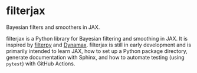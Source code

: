 # filterjax
Bayesian filters and smoothers in JAX.

filterjax is a Python library for Bayesian filtering and smoothing in JAX. It is inspired by [filterpy](https://github.com/rlabbe/filterpy) and [Dynamax](https://github.com/probml/dynamax). filterjax is still in early development and is primarily intended to learn JAX, how to set up a Python package directory, generate documentation with Sphinx, and how to automate testing (using `pytest`) with GitHub Actions.